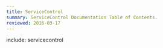 ```yaml
---
title: ServiceControl
summary: ServiceControl Documentation Table of Contents.
reviewed: 2016-03-17
---
```


include: servicecontrol